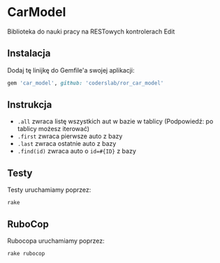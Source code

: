 # CarModel

Biblioteka do nauki pracy na RESTowych kontrolerach Edit

## Instalacja

Dodaj tę linijkę do Gemfile'a swojej aplikacji:

```ruby
gem 'car_model', github: 'coderslab/ror_car_model'
```

## Instrukcja

* `.all` zwraca listę wszystkich aut w bazie w tablicy (Podpowiedź: po tablicy możesz iterować)
* `.first` zwraca pierwsze auto z bazy
* `.last` zwraca ostatnie auto z bazy
* `.find(id)` zwraca auto o `id=#{ID}` z bazy

## Testy

Testy uruchamiamy poprzez:

```
rake
```

## RuboCop

Rubocopa uruchamiamy poprzez:

```
rake rubocop
```
